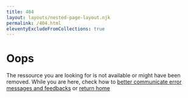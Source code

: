```yaml
---
title: 404
layout: layouts/nested-page-layout.njk
permalink: /404.html
eleventyExcludeFromCollections: true
---
```


# Oops
 
The ressource you are looking for is not available or might have been removed. 
While you are here, check how to [better communicate error messages and feedbacks](/findings) or [return home ](/)

